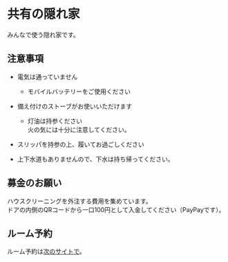 # 共有の隠れ家
みんなで使う隠れ家です。
## 注意事項

- 電気は通っていません

  - モバイルバッテリーをご使用ください

- 備え付けのストーブがお使いいただけます

  - 灯油は持参ください   
  火の気には十分に注意してください。
  
- スリッパを持参の上、履いてお過ごしください
- 上下水道もありませんので、下水は持ち帰ってください。

## 募金のお願い
ハウスクリーニングを外注する費用を集めています。  
ドアの内側のQRコードから一口100円として入金してください（PayPayです）。

## ルーム予約
ルーム予約は[次のサイトで](yoyaku.com)。
